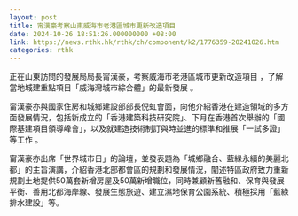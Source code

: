 ```yaml
---
layout: post
title: 甯漢豪考察山東威海市老港區城市更新改造項目
date: 2024-10-26 18:51:26.000000000 +08:00
link: https://news.rthk.hk/rthk/ch/component/k2/1776359-20241026.htm
categories: rthk
---
```


正在山東訪問的發展局局長甯漢豪，考察威海市老港區城市更新改造項目 ，了解當地城建重點項目「威海灣城市綜合體」的最新發展 。

甯漢豪亦與國家住房和城鄉建設部部長倪虹會面，向他介紹香港在建造領域的多方面發展情況，包括新成立的「香港建築科技研究院」、下月在香港首次舉辦的「國際基建項目領導峰會」，以及就建造技術制訂與時並進的標準和推展「一試多證」等工作 。

甯漢豪亦出席「世界城市日」的論壇，並發表題為「城鄉融合、藍綠永續的美麗北都」的主旨演講，介紹香港北部都會區的規劃和發展情況，闡述特區政府致力重新規劃土地提供50萬套新增房屋及50萬新增職位，同時兼顧新舊融和、保育與發展平𧗾、善用北都海岸線、發展生態旅遊、建立濕地保育公園系統、積極採用「藍綠排水建設」等。
